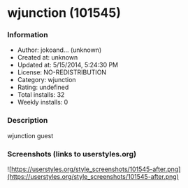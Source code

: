 # wjunction (101545)

### Information
- Author: jokoand... (unknown)
- Created at: unknown
- Updated at: 5/15/2014, 5:24:30 PM
- License: NO-REDISTRIBUTION
- Category: wjunction
- Rating: undefined
- Total installs: 32
- Weekly installs: 0


### Description
wjunction guest


### Screenshots (links to userstyles.org)
![https://userstyles.org/style_screenshots/101545-after.png](https://userstyles.org/style_screenshots/101545-after.png)


